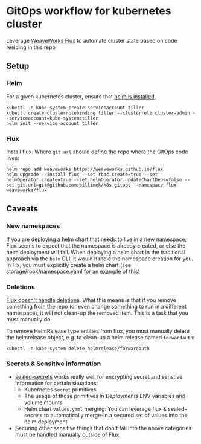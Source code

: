# GitOps workflow for kubernetes cluster

Leverage [WeaveWorks Flux](https://github.com/weaveworks/flux) to automate cluster state based on code residing in this repo

## Setup

### Helm

For a given kubernetes cluster, ensure that [helm is installed](https://docs.helm.sh/using_helm/),

```shell
kubectl -n kube-system create serviceaccount tiller
kubectl create clusterrolebinding tiller --clusterrole cluster-admin --serviceaccount=kube-system:tiller
helm init --service-account tiller
```

### Flux

Install flux.  Where `git.url` should define the repo where the GitOps code lives:

```shell
helm repo add weaveworks https://weaveworks.github.io/flux
helm upgrade --install flux --set rbac.create=true --set helmOperator.create=true --set helmOperator.updateChartDeps=false --set git.url=git@github.com:billimek/k8s-gitops --namespace flux weaveworks/flux
```

## Caveats

### New namespaces

If you are deploying a helm chart that needs to live in a new namespace, Flux seems to expect that the namespace is already created, or else the helm deployment will fail.  When deploying a helm chart in the traditional approach via the `helm` CLI, it would handle the namespace creation for you.  In Flx, you must explicitly create a helm chart (see [storage/rook/namespace.yaml](storage/rook/namespace.yaml) for an example of this)

### Deletions

[Flux doesn't handle deletions](https://github.com/weaveworks/flux/blob/master/site/faq.md#will-flux-delete-resources-that-are-no-longer-in-the-git-repository).  What this means is that if you remove something from the repo (or even change something to run in a different namespace), it will not clean-up the removed item.  This is a task that you must manually do.

To remove HelmRelease type entities from flux, you must manually delete the helmrelease object, e.g. to clean-up a helm release named `forwardauth`:

```shell
kubectl -n kube-system delete helmrelease/forwardauth
```

### Secrets & Sensitive information

* [sealed-secrets](https://github.com/bitnami-labs/sealed-secrets) works really well for encrypting secret and senstive information for certain situations:
  * Kubernetes `Secret` primitives
  * The usage of those primitives in _Deployments_ ENV variables and volume mounts
  * Helm chart `values.yaml` merging: You can leverage flux & sealed-secrets to automatically merge-in a secured set of values into the helm deployment
* Securing other sensitive things that don't fall into the above categories must be handled manually outside of Flux
